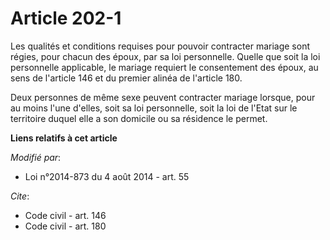 # Article 202-1

Les qualités et conditions requises pour pouvoir contracter mariage sont régies, pour chacun des époux, par sa loi
personnelle. Quelle que soit la loi personnelle applicable, le mariage requiert le consentement des époux, au sens de
l'article 146 et du premier alinéa de l'article 180. 

Deux personnes de même sexe peuvent contracter mariage lorsque, pour au moins l'une d'elles, soit sa loi personnelle, soit la
loi de l'Etat sur le territoire duquel elle a son domicile ou sa résidence le permet.

**Liens relatifs à cet article**

_Modifié par_:

  - Loi n°2014-873 du 4 août 2014 - art. 55

_Cite_:

  - Code civil - art. 146
  - Code civil - art. 180
